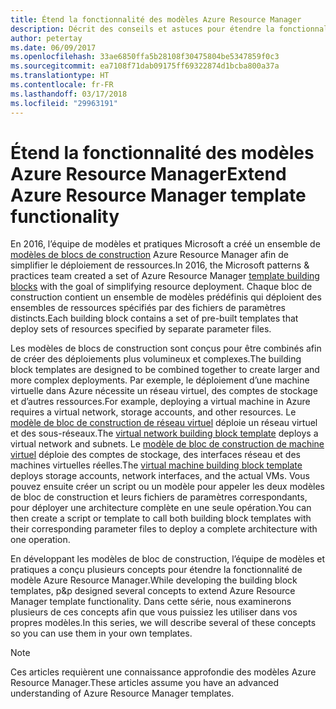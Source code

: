 ```yaml
---
title: Étend la fonctionnalité des modèles Azure Resource Manager
description: Décrit des conseils et astuces pour étendre la fonctionnalité des modèles Azure Resource Manager
author: petertay
ms.date: 06/09/2017
ms.openlocfilehash: 33ae6850ffa5b28108f30475804be5347859f0c3
ms.sourcegitcommit: ea7108f71dab09175ff69322874d1bcba800a37a
ms.translationtype: HT
ms.contentlocale: fr-FR
ms.lasthandoff: 03/17/2018
ms.locfileid: "29963191"
---
```

# <a name="extend-azure-resource-manager-template-functionality"></a><span data-ttu-id="26dea-103">Étend la fonctionnalité des modèles Azure Resource Manager</span><span class="sxs-lookup"><span data-stu-id="26dea-103">Extend Azure Resource Manager template functionality</span></span>

<span data-ttu-id="26dea-104">En 2016, l’équipe de modèles et pratiques Microsoft a créé un ensemble de [modèles de blocs de construction](https://github.com/mspnp/template-building-blocks/wiki) Azure Resource Manager afin de simplifier le déploiement de ressources.</span><span class="sxs-lookup"><span data-stu-id="26dea-104">In 2016, the Microsoft patterns & practices team created a set of Azure Resource Manager [template building blocks](https://github.com/mspnp/template-building-blocks/wiki) with the goal of simplifying resource deployment.</span></span> <span data-ttu-id="26dea-105">Chaque bloc de construction contient un ensemble de modèles prédéfinis qui déploient des ensembles de ressources spécifiés par des fichiers de paramètres distincts.</span><span class="sxs-lookup"><span data-stu-id="26dea-105">Each building block contains a set of pre-built templates that deploy sets of resources specified by separate parameter files.</span></span>

<span data-ttu-id="26dea-106">Les modèles de blocs de construction sont conçus pour être combinés afin de créer des déploiements plus volumineux et complexes.</span><span class="sxs-lookup"><span data-stu-id="26dea-106">The building block templates are designed to be combined together to create larger and more complex deployments.</span></span> <span data-ttu-id="26dea-107">Par exemple, le déploiement d’une machine virtuelle dans Azure nécessite un réseau virtuel, des comptes de stockage et d’autres ressources.</span><span class="sxs-lookup"><span data-stu-id="26dea-107">For example, deploying a virtual machine in Azure requires a virtual network, storage accounts, and other resources.</span></span> <span data-ttu-id="26dea-108">Le [modèle de bloc de construction de réseau virtuel](https://github.com/mspnp/template-building-blocks/wiki/VNet-(v1)) déploie un réseau virtuel et des sous-réseaux.</span><span class="sxs-lookup"><span data-stu-id="26dea-108">The [virtual network building block template](https://github.com/mspnp/template-building-blocks/wiki/VNet-(v1)) deploys a virtual network and subnets.</span></span> <span data-ttu-id="26dea-109">Le [modèle de bloc de construction de machine virtuel](https://github.com/mspnp/template-building-blocks/wiki/Windows-and-Linux-VMs-(v1)) déploie des comptes de stockage, des interfaces réseau et des machines virtuelles réelles.</span><span class="sxs-lookup"><span data-stu-id="26dea-109">The [virtual machine building block template](https://github.com/mspnp/template-building-blocks/wiki/Windows-and-Linux-VMs-(v1)) deploys storage accounts, network interfaces, and the actual VMs.</span></span> <span data-ttu-id="26dea-110">Vous pouvez ensuite créer un script ou un modèle pour appeler les deux modèles de bloc de construction et leurs fichiers de paramètres correspondants, pour déployer une architecture complète en une seule opération.</span><span class="sxs-lookup"><span data-stu-id="26dea-110">You can then create a script or template to call both building block templates with their corresponding parameter files to deploy a complete architecture with one operation.</span></span>

<span data-ttu-id="26dea-111">En développant les modèles de bloc de construction, l’équipe de modèles et pratiques a conçu plusieurs concepts pour étendre la fonctionnalité de modèle Azure Resource Manager.</span><span class="sxs-lookup"><span data-stu-id="26dea-111">While developing the building block templates, p&p designed several concepts to extend Azure Resource Manager template functionality.</span></span> <span data-ttu-id="26dea-112">Dans cette série, nous examinerons plusieurs de ces concepts afin que vous puissiez les utiliser dans vos propres modèles.</span><span class="sxs-lookup"><span data-stu-id="26dea-112">In this series, we will describe several of these concepts so you can use them in your own templates.</span></span>

> [!NOTE]
> <span data-ttu-id="26dea-113">Ces articles requièrent une connaissance approfondie des modèles Azure Resource Manager.</span><span class="sxs-lookup"><span data-stu-id="26dea-113">These articles assume you have an advanced understanding of Azure Resource Manager templates.</span></span>